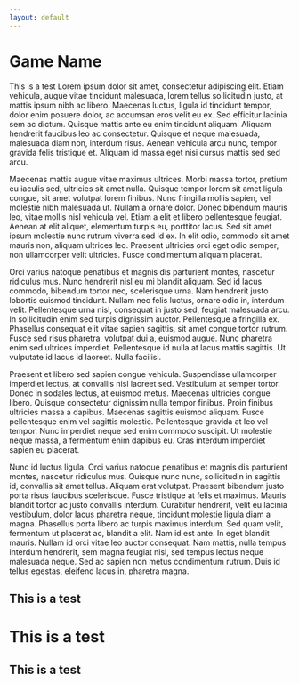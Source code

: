 ```yaml
---
layout: default
---
```



Game Name
==============


This is a test 
Lorem ipsum dolor sit amet, consectetur adipiscing elit. Etiam vehicula, augue vitae tincidunt malesuada, lorem tellus sollicitudin justo, at mattis ipsum nibh ac libero. Maecenas luctus, ligula id tincidunt tempor, dolor enim posuere dolor, ac accumsan eros velit eu ex. Sed efficitur lacinia sem ac dictum. Quisque mattis ante eu enim tincidunt aliquam. Aliquam hendrerit faucibus leo ac consectetur. Quisque et neque malesuada, malesuada diam non, interdum risus. Aenean vehicula arcu nunc, tempor gravida felis tristique et. Aliquam id massa eget nisi cursus mattis sed sed arcu.

Maecenas mattis augue vitae maximus ultrices. Morbi massa tortor, pretium eu iaculis sed, ultricies sit amet nulla. Quisque tempor lorem sit amet ligula congue, sit amet volutpat lorem finibus. Nunc fringilla mollis sapien, vel molestie nibh malesuada ut. Nullam a ornare dolor. Donec bibendum mauris leo, vitae mollis nisl vehicula vel. Etiam a elit et libero pellentesque feugiat. Aenean at elit aliquet, elementum turpis eu, porttitor lacus. Sed sit amet ipsum molestie nunc rutrum viverra sed id ex. In elit odio, commodo sit amet mauris non, aliquam ultrices leo. Praesent ultricies orci eget odio semper, non ullamcorper velit ultricies. Fusce condimentum aliquam placerat.

Orci varius natoque penatibus et magnis dis parturient montes, nascetur ridiculus mus. Nunc hendrerit nisl eu mi blandit aliquam. Sed id lacus commodo, bibendum tortor nec, scelerisque urna. Nam hendrerit justo lobortis euismod tincidunt. Nullam nec felis luctus, ornare odio in, interdum velit. Pellentesque urna nisl, consequat in justo sed, feugiat malesuada arcu. In sollicitudin enim sed turpis dignissim auctor. Pellentesque a fringilla ex. Phasellus consequat elit vitae sapien sagittis, sit amet congue tortor rutrum. Fusce sed risus pharetra, volutpat dui a, euismod augue. Nunc pharetra enim sed ultrices imperdiet. Pellentesque id nulla at lacus mattis sagittis. Ut vulputate id lacus id laoreet. Nulla facilisi.

Praesent et libero sed sapien congue vehicula. Suspendisse ullamcorper imperdiet lectus, at convallis nisl laoreet sed. Vestibulum at semper tortor. Donec in sodales lectus, at euismod metus. Maecenas ultricies congue libero. Quisque consectetur dignissim nulla tempor finibus. Proin finibus ultricies massa a dapibus. Maecenas sagittis euismod aliquam. Fusce pellentesque enim vel sagittis molestie. Pellentesque gravida at leo vel tempor. Nunc imperdiet neque sed enim commodo suscipit. Ut molestie neque massa, a fermentum enim dapibus eu. Cras interdum imperdiet sapien eu placerat.




Nunc id luctus ligula. Orci varius natoque penatibus et magnis dis parturient montes, nascetur ridiculus mus. Quisque nunc nunc, sollicitudin in sagittis id, convallis sit amet tellus. Aliquam erat volutpat. Praesent bibendum justo porta risus faucibus scelerisque. Fusce tristique at felis et maximus. Mauris blandit tortor ac justo convallis interdum. Curabitur hendrerit, velit eu lacinia vestibulum, dolor lacus pharetra neque, tincidunt molestie ligula diam a magna. Phasellus porta libero ac turpis maximus interdum. Sed quam velit, fermentum ut placerat ac, blandit a elit. Nam id est ante. In eget blandit mauris. Nullam id orci vitae leo auctor consequat. Nam mattis, nulla tempus interdum hendrerit, sem magna feugiat nisl, sed tempus lectus neque malesuada neque. Sed ac sapien non metus condimentum rutrum. Duis id tellus egestas, eleifend lacus in, pharetra magna.

This is a test
--------------



# This is a test
## This is a test
